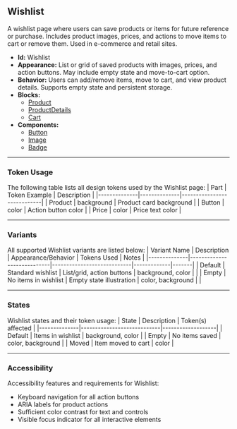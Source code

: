 ## Wishlist
A wishlist page where users can save products or items for future reference or purchase. Includes product images, prices, and actions to move items to cart or remove them. Used in e-commerce and retail sites.
- **Id:** Wishlist
- **Appearance:** List or grid of saved products with images, prices, and action buttons. May include empty state and move-to-cart option.
- **Behavior:** Users can add/remove items, move to cart, and view product details. Supports empty state and persistent storage.
- **Blocks:**
  - [Product](../blocks/Product.md)
  - [ProductDetails](../blocks/ProductDetails.md)
  - [Cart](../blocks/Cart.md)
- **Components:**
  - [Button](../components/Button.md)
  - [Image](../components/Image.md)
  - [Badge](../components/Badge.md)

---

### Token Usage
The following table lists all design tokens used by the Wishlist page:
| Part         | Token Example | Description                |
|--------------|--------------|----------------------------|
| Product      | background   | Product card background    |
| Button       | color        | Action button color        |
| Price        | color        | Price text color           |

---

### Variants
All supported Wishlist variants are listed below:
| Variant Name | Description                | Appearance/Behavior         | Tokens Used | Notes |
|--------------|----------------------------|----------------------------|-------------|-------|
| Default      | Standard wishlist          | List/grid, action buttons  | background, color | |
| Empty        | No items in wishlist       | Empty state illustration   | color, background | |

---

### States
Wishlist states and their token usage:
| State        | Description                | Token(s) affected |
|--------------|----------------------------|-------------------|
| Default      | Items in wishlist          | background, color |
| Empty        | No items saved             | color, background |
| Moved        | Item moved to cart         | color             |

---

### Accessibility
Accessibility features and requirements for Wishlist:
- Keyboard navigation for all action buttons
- ARIA labels for product actions
- Sufficient color contrast for text and controls
- Visible focus indicator for all interactive elements
